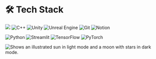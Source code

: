 # 🛠 Tech Stack

<img src="https://img.shields.io/badge/csharp-512BD4?style=flat-square&logo=csharp&logoColor=white"/></a>
![C++](https://img.shields.io/badge/C%2B%2B-00599C?style=flat&logo=C%2B%2B&logoColor=white)
![Unity](https://img.shields.io/badge/Unity-000000?style=flat&logo=Unity&logoColor=white)
![Unreal Engine](https://img.shields.io/badge/Unreal%20Engine-0E1128?style=flat&logo=Unreal%20Engine&logoColor=white)
![Git](https://img.shields.io/badge/Git-F05032?style=flat&logo=Git&logoColor=white)
![Notion](https://img.shields.io/badge/Notion-000000?style=flat&logo=Notion&logoColor=white)

![Python](https://img.shields.io/badge/Python-3776AB?style=flat&logo=Python&logoColor=white)
![Streamlit](https://img.shields.io/badge/Streamlit-FF4B4B?style=flat&logo=Streamlit&logoColor=white)
![TensorFlow](https://img.shields.io/badge/TensorFlow-FF6F00?style=flat&logo=TensorFlow&logoColor=white)
![PyTorch](https://img.shields.io/badge/PyTorch-EE4C2C?style=flat&logo=PyTorch&logoColor=white)


<picture>
  <source media="(prefers-color-scheme: dark)" srcset="https://user-images.githubusercontent.com/25423296/163456776-7f95b81a-f1ed-45f7-b7ab-8fa810d529fa.png">
  <source media="(prefers-color-scheme: light)" srcset="https://user-images.githubusercontent.com/25423296/163456779-a8556205-d0a5-45e2-ac17-42d089e3c3f8.png">
  <img alt="Shows an illustrated sun in light mode and a moon with stars in dark mode." src="https://user-images.githubusercontent.com/25423296/163456779-a8556205-d0a5-45e2-ac17-42d089e3c3f8.png">
</picture>
